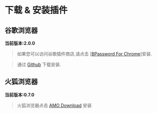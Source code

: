 # 下载 & 安装插件

## 谷歌浏览器

**当前版本:2.0.0**

> 如果您可以访问谷歌插件商店,请点击 [[BPassword For Chrome](https://chrome.google.com/webstore/detail/bpassword/bacldcokcfmemiljlckpeokehiloamcj)]安装.

> 通过 [Github]() 下载安装.

## 火狐浏览器

**当前版本:0.7.0**

> 火狐浏览器点击 [AMO Download](https://addons.mozilla.org/zh-CN/developers/addon/bpassword/versions/5142518) 安装
